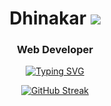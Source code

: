 <h1 align="center">Dhinakar 
  <a href="https://karanveiyon.github.io/digital-resume/"><img src="https://img.shields.io/badge/Karan-Veiyon-red?style=flat-square"></a> </h1> 
<h3 align="center">Web Developer</h3>
<div align="center"><a href="https://git.io/typing-svg"><img src="https://readme-typing-svg.demolab.com?font=Fira+Code&pause=1000&color=F70C0C&center=true&vCenter=true&width=435&lines=Be+Prepared+Rather+Than+Dreaming" alt="Typing SVG" /></a></div>
<div align="center">
  
  [![GitHub Streak](https://github-readme-streak-stats.herokuapp.com?user=karanveiyon&theme=dark&hide_border=true&date_format=M%20j%5B%2C%20Y%5D)](https://git.io/streak-stats)

</div>

